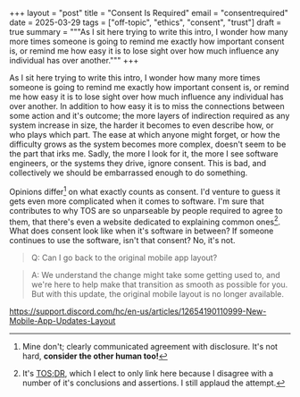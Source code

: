 +++
layout = "post"
title = "Consent Is Required"
email = "consentrequired"
date = 2025-03-29
tags = ["off-topic", "ethics", "consent", "trust"]
draft = true
summary = """As I sit here trying to write this intro, I wonder how many more times someone
is going to remind me exactly how important consent is, or remind me how easy it
is to lose sight over how much influence any individual has over another."""
+++

As I sit here trying to write this intro, I wonder how many more times someone
is going to remind me exactly how important consent is, or remind me how easy it
is to lose sight over how much influence any individual has over another. In
addition to how easy it is to miss the connections between some action and it's
outcome; the more layers of indirection required as any system increase in size,
the harder it becomes to even describe how, or who plays which part. The ease at
which anyone might forget, or how the difficulty grows as the system becomes
more complex, doesn't seem to be the part that irks me. Sadly, the more I look
for it, the more I see software engineers, or the systems they drive, ignore
consent. This is bad, and collectively we should be embarrassed enough to do
something.

Opinions differ[^difficulty] on what exactly counts as consent. I'd venture to
guess it gets even more complicated when it comes to software. I'm sure that
contributes to why TOS are so unparseable by people required to agree to them,
that there's even a website dedicated to explaining common ones[^dislike]. What
does consent look like when it's software in between? If someone continues to
use the software, isn't that consent? No, it's not. 

[^difficulty]: Mine don't; clearly communicated agreement with disclosure. It's
    not hard, **consider the other human too!**

[^dislike]: It's [TOS;DR](https://tosdr.org/), which I elect to only link here
    because I disagree with a number of it's conclusions and assertions. I still
    applaud the attempt.




> Q: Can I go back to the original mobile app layout?

> A: We understand the change might take some getting used to, and we're here to
> help make that transition as smooth as possible for you. But with this update,
> the original mobile layout is no longer available.


https://support.discord.com/hc/en-us/articles/12654190110999-New-Mobile-App-Updates-Layout



